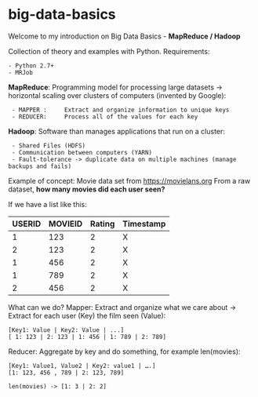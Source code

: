 # big-data-basics

Welcome to my introduction on Big Data Basics - **MapReduce / Hadoop**

Collection of theory and examples with Python.
Requirements: 

	- Python 2.7+
	- MRJob

**MapReduce**: Programming model for processing large datasets -> horizontal scaling over clusters of computers (invented by Google):

     - MAPPER :     Extract and organize information to unique keys
     - REDUCER:     Process all of the values for each key

**Hadoop**: Software than manages applications that run on a cluster:

     - Shared Files (HDFS)
     - Communication between computers (YARN)
     - Fault-tolerance -> duplicate data on multiple machines (manage backups and fails)


Example of concept:
Movie data set from https://movielans.org
From a raw dataset, **how many movies did each user seen?**

If we have a list like this:

| USERID | MOVIEID | Rating | Timestamp |
| -----  | ------- | ------ | --------- |
|   1    |  123    |   2    |     X     |
|   2    |  123    |   2    |     X     |
|   1    |  456    |   2    |     X     |
|   1    |  789    |   2    |     X     |
|   2    |  456    |   2    |     X     |

What can we do?
Mapper: Extract and organize what we care about -> Extract for each user (Key) the film seen (Value):

	[Key1: Value | Key2: Value | ...]
	[ 1: 123 | 2: 123 | 1: 456 | 1: 789 | 2: 789]

Reducer: Aggregate by key and do something, for example len(movies):

	[Key1: Value1, Value2 | Key2: value1 | ….]
	[1: 123, 456 , 789 | 2: 123, 789]

	len(movies) -> [1: 3 | 2: 2]

